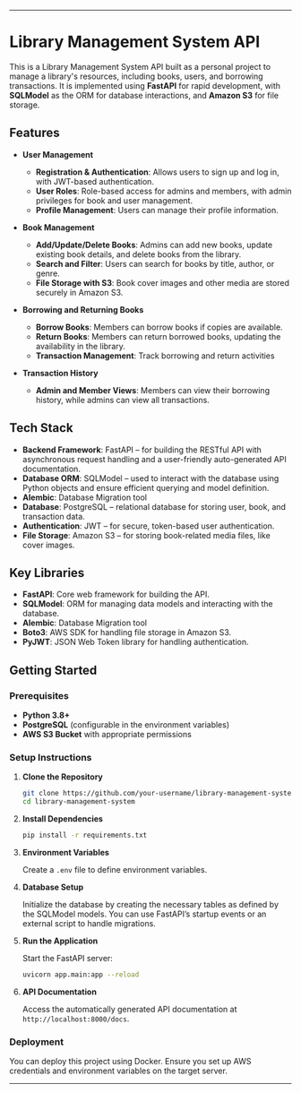 
---

# Library Management System API

This is a Library Management System API built as a personal project to manage a library's resources, including books, users, and borrowing transactions. It is implemented using **FastAPI** for rapid development, with **SQLModel** as the ORM for database interactions, and **Amazon S3** for file storage.

## Features

- **User Management**

  - **Registration & Authentication**: Allows users to sign up and log in, with JWT-based authentication.
  - **User Roles**: Role-based access for admins and members, with admin privileges for book and user management.
  - **Profile Management**: Users can manage their profile information.

- **Book Management**

  - **Add/Update/Delete Books**: Admins can add new books, update existing book details, and delete books from the library.
  - **Search and Filter**: Users can search for books by title, author, or genre.
  - **File Storage with S3**: Book cover images and other media are stored securely in Amazon S3.

- **Borrowing and Returning Books**

  - **Borrow Books**: Members can borrow books if copies are available.
  - **Return Books**: Members can return borrowed books, updating the availability in the library.
  - **Transaction Management**: Track borrowing and return activities

- **Transaction History**
  - **Admin and Member Views**: Members can view their borrowing history, while admins can view all transactions.

## Tech Stack

- **Backend Framework**: FastAPI – for building the RESTful API with asynchronous request handling and a user-friendly auto-generated API documentation.
- **Database ORM**: SQLModel – used to interact with the database using Python objects and ensure efficient querying and model definition.
- **Alembic**: Database Migration tool
- **Database**: PostgreSQL – relational database for storing user, book, and transaction data.
- **Authentication**: JWT – for secure, token-based user authentication.
- **File Storage**: Amazon S3 – for storing book-related media files, like cover images.

## Key Libraries

- **FastAPI**: Core web framework for building the API.
- **SQLModel**: ORM for managing data models and interacting with the 
database.
- **Alembic**: Database Migration tool
- **Boto3**: AWS SDK for handling file storage in Amazon S3.
- **PyJWT**: JSON Web Token library for handling authentication.

## Getting Started

### Prerequisites

- **Python 3.8+**
- **PostgreSQL** (configurable in the environment variables)
- **AWS S3 Bucket** with appropriate permissions

### Setup Instructions

1. **Clone the Repository**

   ```bash
   git clone https://github.com/your-username/library-management-system.git
   cd library-management-system
   ```

2. **Install Dependencies**

   ```bash
   pip install -r requirements.txt
   ```

3. **Environment Variables**

   Create a `.env` file to define environment variables.

4. **Database Setup**

   Initialize the database by creating the necessary tables as defined by the SQLModel models. You can use FastAPI’s startup events or an external script to handle migrations.

5. **Run the Application**

   Start the FastAPI server:

   ```bash
   uvicorn app.main:app --reload
   ```

6. **API Documentation**

   Access the automatically generated API documentation at `http://localhost:8000/docs`.

### Deployment

You can deploy this project using Docker. Ensure you set up AWS credentials and environment variables on the target server.

---
